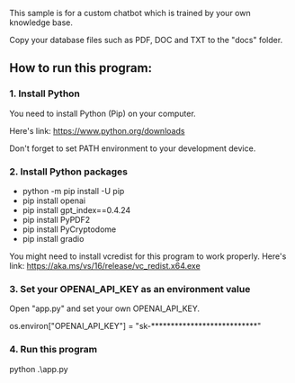 This sample is for a custom chatbot which is trained by your own knowledge base.

Copy your database files such as PDF, DOC and TXT to the "docs" folder.

## How to run this program:
### 1. Install Python
You need to install Python (Pip) on your computer.

Here's link: https://www.python.org/downloads

Don't forget to set PATH environment to your development device.

### 2. Install Python packages
- python -m pip install -U pip
- pip install openai
- pip install gpt_index==0.4.24
- pip install PyPDF2
- pip install PyCryptodome
- pip install gradio

You might need to install vcredist for this program to work properly.
Here's link: https://aka.ms/vs/16/release/vc_redist.x64.exe

### 3. Set your OPENAI_API_KEY as an environment value
Open "app.py" and set your own OPENAI_API_KEY.

os.environ["OPENAI_API_KEY"] = "sk-***************************"

### 4. Run this program

python .\app.py